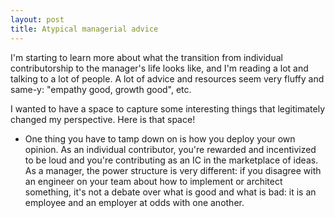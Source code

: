 ```yaml
---
layout: post
title: Atypical managerial advice
---
```

I'm starting to learn more about what the transition from individual contributorship to the manager's life looks like, and I'm reading a lot and talking to a lot of people. A lot of advice and resources seem very fluffy and same-y: "empathy good, growth good", etc.

I wanted to have a space to capture some interesting things that legitimately changed my perspective. Here is that space!

- One thing you have to tamp down on is how you deploy your own opinion. As an individual contributor, you're rewarded and incentivized to be loud and you're contributing as an IC in the marketplace of ideas. As a manager, the power structure is very different: if you disagree with an engineer on your team about how to implement or architect something, it's not a debate over what is good and what is bad: it is an employee and an employer at odds with one another.
